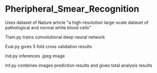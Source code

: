 # Pheripheral_Smear_Recognition

Uses dataset of Nature article "a high-resolution large-scale dataset of pathological and normal white blood cells"

Train.py trains convolutional deep neural network 

Eval.py gives 5 fold cross validation results

Ind.py inferences .jpeg image

Inf.py combines images prediction results and gives total analysis results
